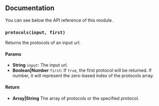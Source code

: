 ## Documentation

You can see below the API reference of this module.

### `protocols(input, first)`
Returns the protocols of an input url.

#### Params

- **String** `input`: The input url.
- **Boolean|Number** `first`: If `true`, the first protocol will be returned. If number, it will represent the zero-based index of the protocols array.

#### Return
- **Array|String** The array of protocols or the specified protocol.

